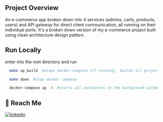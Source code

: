 ## Project Overview

An e-commerce app broken down into 4 services (admins, carts, products, users) and API gateway for direct client communication, all running on their individual ports. It's a broken down version of my e-commerce project built using clean architecture design pattern.

## Run Locally

enter into the root directory and run 


```bash
  make up_build  #stops docker-compose (if running), builds all projects and starts docker compose
```


```bash
  make down  #stop docker compose 
```


```bash
  docker-compose up -d  #starts all containers in the background without forcing build
```

## 🔗 Reach Me

[![linkedin](https://img.shields.io/badge/linkedin-0A66C2?style=for-the-badge&logo=linkedin&logoColor=white)](https://www.linkedin.com/in/abhinand-k-r-300036129/)
